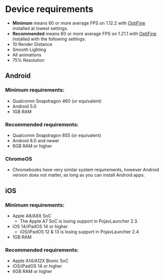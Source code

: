 # Device requirements
- **Minimum** means 60 or more average FPS on 1.12.2 with [OptiFine](https://optifine.net/downloads) installed at lowest settings.
- **Recommended** means 60 or more average FPS on 1.21.1 with [OptiFine](https://optifine.net/downloads) installed with the following settings:
- 10 Render Distance
- Smooth Lighting
- All animations
- 75% Resolution
## Android

### Minimum requirements:
- Qualcomm Snapdragon 460 (or equivalent)
- Android 5.0
- 1GB RAM

### Recommended requirements:
- Qualcomm Snapdragon 855 (or equivalent)
- Android 8.0 and newer
- 6GB RAM or higher

### ChromeOS
- Chromebooks have very similar system requirements, however Android version does not matter, as long as you can install Android apps.

## iOS

### Minimum requirements:
- Apple A8/A8X SoC
   - The Apple A7 SoC is losing support in PojavLauncher 2.3.
- iOS 14/iPadOS 14 or higher
   - iOS/iPadOS 12 & 13 is losing support in PojavLauncher 2.4
- 1GB RAM

### Recommended requirements:
- Apple A14/A12X Bionic SoC
- iOS/iPadOS 14 or higher
- 6GB RAM or higher

